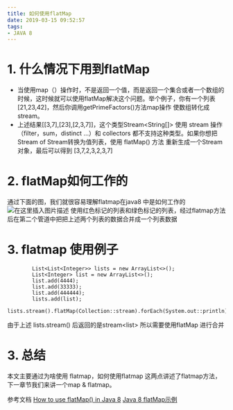 ```yaml
---
title: 如何使用flatMap
date: 2019-03-15 09:52:57
tags:
- JAVA 8
---
```


# 1. 什么情况下用到flatMap
* 当使用map（）操作时，不是返回一个值，而是返回一个集合或者一个数组的时候，这时候就可以使用flatMap解决这个问题。举个例子，你有一个列表 [21,23,42]，然后你调用getPrimeFactors()方法map操作 使数组转化成stream。
* 上述结果[[3,7],[23],[2,3,7]]，这个类型Stream<String[]> 使用 stream 操作（filter，sum，distinct ...）和 collectors 都不支持这种类型。如果你想把Stream of Stream转换为值列表，使用 flatMap() 方法 重新生成一个Stream对象，最后可以得到 [3,7,2,3,2,3,7]
# 2. flatMap如何工作的
通过下面的图，我们就很容易理解flatmap在java8 中是如何工作的
![在这里插入图片描述](https://img-blog.csdnimg.cn/20190304131022877.png)
使用红色标记的列表和绿色标记的列表，经过flatmap方法后在第二个管道中把把上述两个列表的数据合并成一个列表数据
# 3. flatmap 使用例子
```
		List<List<Integer>> lists = new ArrayList<>();
        List<Integer> list = new ArrayList<>();
        list.add(4444);
        list.add(33333);
        list.add(444444);
        lists.add(list);
        lists.stream().flatMap(Collection::stream).forEach(System.out::println);
```
由于上述 lists.stream() 后返回的是stream<list<Integer>> 所以需要使用flatMap 进行合并
# 3. 总结
本文主要通过为啥使用 flatmap，如何使用flatmap 这两点讲述了flatmap方法，下一章节我们来讲一个map & flatmap。

参考文档
[How to use flatMap() in Java 8](http://www.java67.com/2016/03/how-to-use-flatmap-in-java-8-stream.html)
[Java 8 flatMap示例](https://www.mkyong.com/java8/java-8-flatmap-example/)

